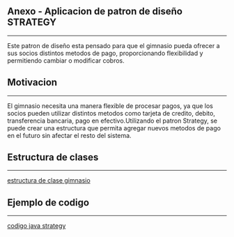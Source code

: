 ## Anexo - Aplicacion de patron de diseño STRATEGY
---
Este patron de diseño esta pensado para que el gimnasio pueda ofrecer a sus socios distintos metodos de pago, proporcionando flexibilidad y permitiendo cambiar o modificar cobros.


## Motivacion
---
El gimnasio necesita una manera flexible de procesar pagos, ya que los socios pueden utilizar distintos metodos como tarjeta de credito, debito, transferencia bancaria, pago en efectivo.Utilizando el patron Strategy, se puede crear una estructura que permita agregar nuevos metodos de pago en el futuro sin afectar el resto del sistema.

## Estructura de clases
---
[estructura de clase gimnasio](Diagram%202024-11-29%2001-26-00.png)

## Ejemplo de codigo
---
[codigo java strategy](strategy.java)